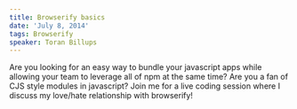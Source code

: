```yaml
---
title: Browserify basics
date: 'July 8, 2014'
tags: Browserify
speaker: Toran Billups
---
```




Are you looking for an easy way to bundle your javascript apps while allowing your team to leverage all of npm at the same time? Are you a fan of CJS style modules in javascript? Join me for a live coding session where I discuss my love/hate relationship with browserify!



